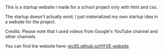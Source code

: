 This is a startup website I made for a school project only with html and css.  
  
The startup doesn't actually exist; I just materialized my own startup idea in a website for the project.  

Credits: Please note that I used videos from Google's YouTube channel and other channels.  
  
You can find the website here: [eic95.github.io/HYVE-website](https://eic95.github.io/HYVE-website/)
